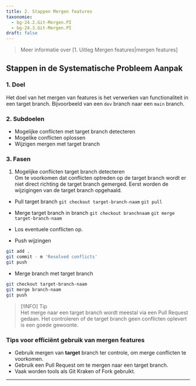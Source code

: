 ```yaml
---
title: 2. Stappen Mergen features
taxonomie:
  - bg-24.2.Git-Mergen.PI
  - bg-24.3.Git-Mergen.PI
draft: false
---
```


> Meer informatie over [1. Uitleg Mergen features|mergen features]

## Stappen in de Systematische Probleem Aanpak
### 1. Doel
Het doel van het mergen van features is het verwerken van functionaliteit in een target branch. Bijvoorbeeld van een `dev` branch naar een `main` branch.

### 2. Subdoelen
  - Mogelijke conflicten met target branch detecteren
  - Mogelike conflicten oplossen
  - Wijzigen mergen met target branch

### 3. Fasen
1. Mogelijke conflicten target branch detecteren  
Om te voorkomen dat conflicten optreden op de target branch wordt er niet direct richting de target branch gemerged. Eerst worden de wijzigingen van de target branch opgehaald.

- Pull target branch
`git checkout target-branch-naam`
`git pull`

- Merge target branch in branch
`git checkout branchnaam`
`git merge target-branch-naam`

- Los eventuele conflicten op. 

- Push wijzingen  
``` bash  
git add .
git commit - m 'Resolved conflicts'
git push
```

- Merge branch met target branch
``` bash  
git checkout target-branch-naam
git merge branch-naam
git push
```

> [!INFO] Tip  
> Het merge naar een target branch wordt meestal via een Pull Request gedaan. Het controleren of de target branch geen conflicten oplevert is een goede gewoonte.

### Tips voor efficiënt gebruik van mergen features
- Gebruik mergen van **target** branch ter controle, om merge conflicten te voorkomen.
- Gebruik een Pull Request om te mergen naar een target branch.
- Vaak worden tools als Git Kraken of Fork gebruikt.

---
